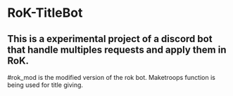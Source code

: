 # RoK-TitleBot

## This is a experimental project of a discord bot that handle multiples requests and apply them in RoK.

#rok_mod is the modified version of the rok bot. Maketroops function is being used for title giving. 
